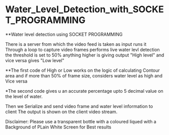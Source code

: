 # Water_Level_Detection_with_SOCKET_PROGRAMMING
**Water level detection using SOCKET PROGRAMMING 


There is a server from which the video feed is taken as input runs it Through a loop to capture video frames performs live water levl detection   
the threshold is set to 50% anything higher is giving output "High level" and vice versa gives "Low level"

**The first code of High or Low works on the logic of calculating Contour area and if more than 50% of frame size, considers water level as high and Vice versa  

*The second code gives u an accurate percentage upto 5 decimal value on the level of water.

Then we Serialize and send video frame and water level information to client
The output is shown on the client video stream.  

Disclaimer: Please use a transparent bottle with a coloured liqued with a Background of PLain White Screen for Best results
